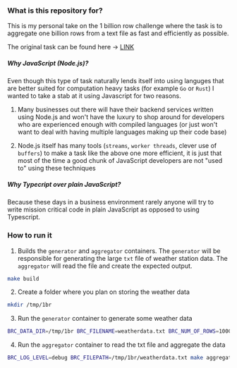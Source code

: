 ### What is this repository for?

This is my personal take on the 1 billion row challenge where the task is to aggregate one billion rows from a text file as fast and efficiently as possible.

The original task can be found here -> [LINK](https://github.com/gunnarmorling/1brc)

##### Why JavaScript (Node.js)?

Even though this type of task naturally lends itself into using languges that are better suited for computation heavy tasks (for example `Go` or `Rust`) I wanted to take a stab at it using Javascript for two reasons.

1. Many businesses out there will have their backend services written using Node.js and won't have the luxury to shop around for developers who are experienced enough with compiled languages (or just won't want to deal with having multiple languages making up their code base)

2. Node.js itself has many tools (`streams`, `worker threads`, clever use of `buffers`) to make a task like the above one more efficient, it is just that most of the time a good chunk of JavaScript developers are not "used to" using these techniques

##### Why Typecript over plain JavaScript?

Because these days in a business environment rarely anyone will try to write mission critical code in plain JavaScript as opposed to using Typescript.

### How to run it

1. Builds the `generator` and `aggregator` containers. The `generator` will be responsible for generating the large `txt` file of weather station data. The `aggregator` will read the file and create the expected output.

```sh
make build
```

2. Create a folder where you plan on storing the weather data

```sh
mkdir /tmp/1br
```

3. Run the `generator` container to generate some weather data

```sh
BRC_DATA_DIR=/tmp/1br BRC_FILENAME=weatherdata.txt BRC_NUM_OF_ROWS=1000000000 make generate
```

4. Run the `aggregator` container to read the txt file and aggregate the data

```sh
BRC_LOG_LEVEL=debug BRC_FILEPATH=/tmp/1br/weatherdata.txt make aggregate
```
